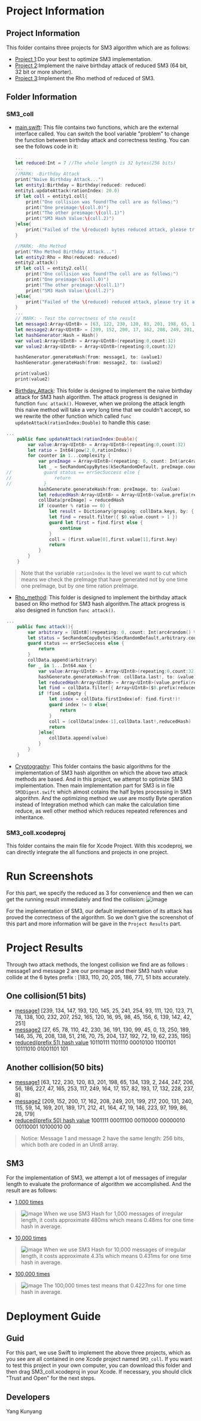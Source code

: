 # Project Information

## Project Information
This folder contains three projects for SM3 algorithm which are as follows:
- [Project 1](#Project):Do your best to optimize SM3 implementation.
- [Project 2](#Project):Implement the naive birthday attack of reduced SM3 (64 bit, 32 bit or more shorter).
- [Project 3](#Project):Implement the Rho method of reduced of SM3.


## Folder Information
### SM3_coll
- [main.swift](#main): 
    This file contains two functions, which are the external interface called. You can switch the bool variable "problem" to change the function between birthday attack and correctness testing. You can see the follows code in it:
    ```Swift
    ...
    let reduced:Int = 7 //The whole length is 32 bytes(256 bits)
    ...
    //MARK: -Birthday Attack
    print("Naive Birthday Attack...")
    let entity1:Birthday = Birthday(reduced: reduced)
    entity1.updateAttack(rationIndex: 20.0)
    if let coll = entity1.coll{
        print("One collision was found!The coll are as follows:")
        print("One preimage:\(coll.0)")
        print("The other preimage:\(coll.1)")
        print("SM3 Hash Value:\(coll.2)")
    }else{
        print("Failed of the \(reduced) bytes reduced attack, please try it again.")
    }

    //MARK: -Rho Method
    print("Rho Method Birthday Attack...")
    let entity2:Rho = Rho(reduced: reduced)
    entity2.attack()
    if let coll = entity2.coll{
        print("One collision was found!The coll are as follows:")
        print("One preimage:\(coll.0)")
        print("The other preimage:\(coll.1)")
        print("SM3 Hash Value:\(coll.2)")
    }else{
        print("Failed of the \(reduced) reduced attack, please try it again.")
    }
    ...
    // MARK: - Test the correctness of the result
    let message1:Array<UInt8> = [63, 122, 230, 120, 83, 201, 198, 65, 134, 139, 2, 244, 247, 206, 56, 186, 227, 47, 165, 253, 117, 249, 164, 17, 157, 82, 193, 17, 132, 228, 237, 8]
    let message2:Array<UInt8> = [209, 152, 200, 17, 162, 208, 249, 201, 199, 217, 200, 131, 240, 115, 59, 14, 169, 201, 189, 171, 212, 41, 164, 47, 19, 146, 223, 97, 199, 86, 28, 179]
    let hashGenerator:Hash = Hash()
    var value1:Array<UInt8> = Array<UInt8>(repeating:0,count:32)
    var value2:Array<UInt8> = Array<UInt8>(repeating:0,count:32)

    hashGenerator.generateHash(from: message1, to: &value1)
    hashGenerator.generateHash(from: message2, to: &value2)

    print(value1)
    print(value2)
    ```
- [Birthday_Attack](#naive): 
    This folder is designed to implement the naive birthday attack for SM3 hash algorithm. The attack progress is designed in function `func attack()`. However, when we prolong the attack length this naive method will take a very long time that we couldn't accept, so we rewrite the other function which called `func updateAttack(rationIndex:Double)` to handle this case:
```Swift
...
    public func updateAttack(rationIndex:Double){
        var value:Array<UInt8> = Array<UInt8>(repeating:0,count:32)
        let ratio = Int64(pow(2.0,rationIndex))
        for counter in 1...complexity {
            var preImage = Array<UInt8>(repeating: 0, count: Int(arc4random() % 100) + 1)
            let _ = SecRandomCopyBytes(kSecRandomDefault, preImage.count, &preImage)
//            guard status == errSecSuccess else {
//                return
//            }
            hashGenerate.generateHash(from: preImage, to: &value)
            let reducedHash:Array<UInt8> = Array<UInt8>(value.prefix(reduced))
            collData[preImage] = reducedHash
            if (counter % ratio == 0) {
                let result = Dictionary(grouping: collData.keys, by: { collData[$0]! })
                let find = result.filter({ $0.value.count > 1 })
                guard let first = find.first else {
                    continue
                }
                coll = (first.value[0],first.value[1],first.key)
                return
            }
        }
    }
```
> Note that the variable `rationIndex` is the level we want to cut which means we check the preImage that have generated not by one time one preImage, but by one time ration preImage.

- [Rho_method](#Rho): 
    This folder is designed to implement the birthday attack based on Rho method for SM3 hash algorithm.The attack progress is also designed in function `func attack()`. 
```Swift
...
    public func attack(){
        var arbitrary = [UInt8](repeating: 0, count: Int(arc4random() % 100) + 1)
        let status = SecRandomCopyBytes(kSecRandomDefault,arbitrary.count, &arbitrary)
        guard status == errSecSuccess else {
            return
        }
        collData.append(arbitrary)
        for _ in 1...Int64.max {
            var value:Array<UInt8> = Array<UInt8>(repeating:0,count:32)
            hashGenerate.generateHash(from: collData.last!, to: &value)
            let reducedHash:Array<UInt8> = Array<UInt8>(value.prefix(reduced))
            let find = collData.filter({ Array<UInt8>($0.prefix(reduced)) == reducedHash})
            if !find.isEmpty {
                let index = collData.firstIndex(of: find.first!)!
                guard index != 0 else{
                    return
                }
                coll = (collData[index-1],collData.last!,reducedHash)
                return
            }else{
                collData.append(value)
            }
        }
    }
```
- [Cryptography](#SM3): 
    This folder contains the basic algorithms for the implementation of SM3 hash algorithm on which the above two attack methods are based. And in this project, we attempt to optimize SM3 implementation. Then main implementation part for SM3 is in file `SM3Digest.swift` which almost cotains the half bytes processing in SM3 algorithm. And the optimizing method we use are mostly Byte operation instead of Integration method which can make the calculation time reduce, as well other method which reduces repeated references and inheritance.

### SM3_coll.xcodeproj
This folder contains the main file for Xcode Project. With this xcodeproj, we can directly integrate the all functions and projects in one project. 

# Run Screenshots
For this part, we specify the reduced as 3 for convenience and then we can get the running result immediately and find the collision:
![image](PNG/screenshot.png)

For the implementation of SM3, our default implementation of its attack has proved the correctness of the algorithm. So we don't give the screenshot of this part and more information will be gave in the `Project Results` part.


# Project Results
Through two attack methods, the longest collision we find are as follows : message1 and message 2 are our preimage and their SM3 hash value collide at the 6 bytes prefix : [183, 110, 20, 205, 186, 77], 51 bits accurately. 

## One collision(51 bits)
- [message1](#message)
    [239, 134, 147, 193, 120, 145, 25, 241, 254, 93, 111, 120, 123, 71, 78, 138, 100, 232, 207, 252, 165, 120, 16, 95, 98, 45, 156, 6, 139, 142, 42, 251]
- [message2](#message)
    [27, 65, 78, 110, 42, 230, 36, 191, 130, 99, 45, 0, 13, 250, 189, 146, 35, 76, 208, 138,  51, 216, 70, 75, 204, 137, 192, 72, 19, 62, 235, 195]
- [reduced(prefix 51) hash value](#coll)
    10110111 1101110 00010100 11001101 10111010 01001101 101

## Another collision(50 bits)
- [message1](#message)
    [63, 122, 230, 120, 83, 201, 198, 65, 134, 139, 2, 244, 247, 206, 56, 186, 227, 47, 165, 253, 117, 249, 164, 17, 157, 82, 193, 17, 132, 228, 237, 8]
- [message2](#message)
    [209, 152, 200, 17, 162, 208, 249, 201, 199, 217, 200, 131, 240, 115, 59, 14, 169, 201, 189, 171, 212, 41, 164, 47, 19, 146, 223, 97, 199, 86, 28, 179]
- [reduced(prefix 50) hash value](#coll)
    1001111 00011100 00110000 00000010 00110001 10100010 00

> Notice: Message 1 and message 2 have the same length: 256 bits, which both are coded in an UInt8 array.

## SM3
For the implementation of SM3, we attempt a lot of messages of irregular length to evaluate the proformance of algorithm we accomplished. And the result are as follows:

- [1,000 times](#result1)
> ![image](PNG/result1.png)
When we use SM3 Hash for 1,000 messages of irregular length, it costs approximate 480ms which means 0.48ms for one time hash in average. 

- [10,000 times](#result2)
> ![image](PNG/result2.png)
When we use SM3 Hash for 10,000 messages of irregular length, it costs approximate 4.31s which means 0.431ms for one time hash in average. 

- [100,000 times](#result3)
> ![image](PNG/result3.png)
The 100,000 times test means that 0.4227ms for one time hash in average.


# Deployment Guide

## Guid

For this part, we use Swift to implement the above three projects, which as you see are all contained in one Xcode project named `SM3_coll`. If you want to
test this project in your own computer, you can download this folder and then drag SM3_coll.xcodeproj in your Xcode. If necessary, you should click "Trust and Open" for the next steps.

## Developers

Yang Kunyang

